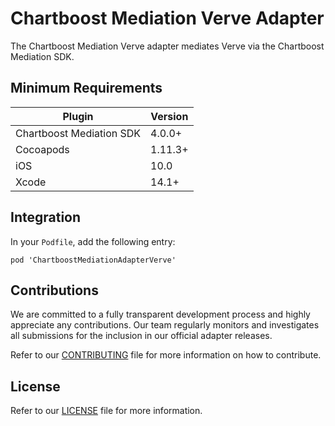 # Chartboost Mediation Verve Adapter

The Chartboost Mediation Verve adapter mediates Verve via the Chartboost Mediation SDK.

## Minimum Requirements

| Plugin | Version |
| ------ | ------ |
| Chartboost Mediation SDK | 4.0.0+ |
| Cocoapods | 1.11.3+ |
| iOS | 10.0 |
| Xcode | 14.1+ |

## Integration

In your `Podfile`, add the following entry:
```
pod 'ChartboostMediationAdapterVerve'
```

## Contributions

We are committed to a fully transparent development process and highly appreciate any contributions. Our team regularly monitors and investigates all submissions for the inclusion in our official adapter releases.

Refer to our [CONTRIBUTING](CONTRIBUTING.md) file for more information on how to contribute.

## License

Refer to our [LICENSE](LICENSE.md) file for more information.
